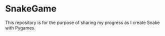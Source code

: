 # SnakeGame
This repository is for the purpose of sharing my progress as I create Snake with Pygames.
